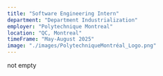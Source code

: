 ```yaml
---
title: "Software Engineering Intern"
department: "Department Industrialization"
employer: "Polytechnique Montreal"
location: "QC, Montreal"
timeFrame: "May-August 2025"
image: "./images/PolytechniqueMontréal_Logo.png"
---
```


not empty